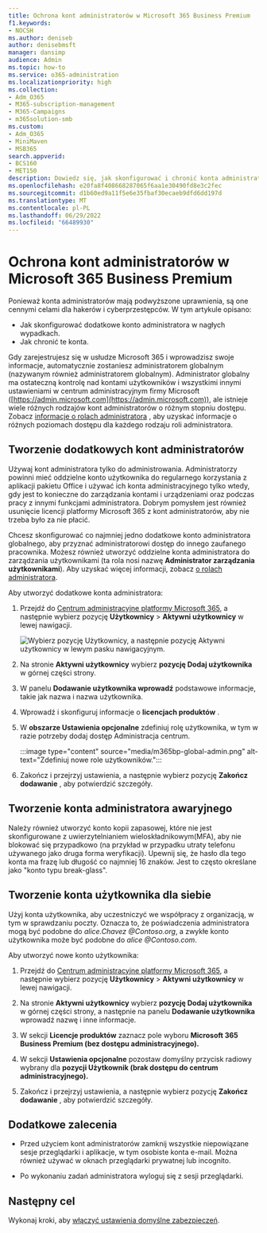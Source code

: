 ```yaml
---
title: Ochrona kont administratorów w Microsoft 365 Business Premium
f1.keywords:
- NOCSH
ms.author: deniseb
author: denisebmsft
manager: dansimp
audience: Admin
ms.topic: how-to
ms.service: o365-administration
ms.localizationpriority: high
ms.collection:
- Adm_O365
- M365-subscription-management
- M365-Campaigns
- m365solution-smb
ms.custom:
- Adm_O365
- MiniMaven
- MSB365
search.appverid:
- BCS160
- MET150
description: Dowiedz się, jak skonfigurować i chronić konta administratorów w Microsoft 365 Business Premium.
ms.openlocfilehash: e20fa8f408668287065f6aa1e30490fd8e3c2fec
ms.sourcegitcommit: d1b60ed9a11f5e6e35fbaf30ecaeb9dfd6dd197d
ms.translationtype: MT
ms.contentlocale: pl-PL
ms.lasthandoff: 06/29/2022
ms.locfileid: "66489930"
---
```

# <a name="protect-your-administrator-accounts-in-microsoft-365-business-premium"></a>Ochrona kont administratorów w Microsoft 365 Business Premium

Ponieważ konta administratorów mają podwyższone uprawnienia, są one cennymi celami dla hakerów i cyberprzestępców. W tym artykule opisano:

- Jak skonfigurować dodatkowe konto administratora w nagłych wypadkach.
- Jak chronić te konta.

Gdy zarejestrujesz się w usłudze Microsoft 365 i wprowadzisz swoje informacje, automatycznie zostaniesz administratorem globalnym (nazywanym również administratorem globalnym). Administrator globalny ma ostateczną kontrolę nad kontami użytkowników i wszystkimi innymi ustawieniami w centrum administracyjnym firmy Microsoft ([https://admin.microsoft.com](https://admin.microsoft.com)), ale istnieje wiele różnych rodzajów kont administratorów o różnym stopniu dostępu. Zobacz [informacje o rolach administratora](/office365/admin/add-users/about-admin-roles) , aby uzyskać informacje o różnych poziomach dostępu dla każdego rodzaju roli administratora.

## <a name="create-additional-admin-accounts"></a>Tworzenie dodatkowych kont administratorów

Używaj kont administratora tylko do administrowania. Administratorzy powinni mieć oddzielne konto użytkownika do regularnego korzystania z aplikacji pakietu Office i używać ich konta administracyjnego tylko wtedy, gdy jest to konieczne do zarządzania kontami i urządzeniami oraz podczas pracy z innymi funkcjami administratora. Dobrym pomysłem jest również usunięcie licencji platformy Microsoft 365 z kont administratorów, aby nie trzeba było za nie płacić.

Chcesz skonfigurować co najmniej jedno dodatkowe konto administratora globalnego, aby przyznać administratorowi dostęp do innego zaufanego pracownika. Możesz również utworzyć oddzielne konta administratora do zarządzania użytkownikami (ta rola nosi nazwę **Administrator zarządzania użytkownikami**). Aby uzyskać więcej informacji, zobacz [o rolach administratora](/office365/admin/add-users/about-admin-roles).

Aby utworzyć dodatkowe konta administratora:

 1. Przejdź do <a href="https://go.microsoft.com/fwlink/p/?linkid=837890" target="_blank">Centrum administracyjne platformy Microsoft 365</a>, a następnie wybierz pozycję **Użytkownicy** \> **Aktywni użytkownicy** w lewej nawigacji.

    ![Wybierz pozycję Użytkownicy, a następnie pozycję Aktywni użytkownicy w lewym pasku nawigacyjnym.](../media/Activeusers.png)

 1. Na stronie **Aktywni użytkownicy** wybierz **pozycję Dodaj użytkownika** w górnej części strony. 

 1. W panelu **Dodawanie użytkownika wprowadź** podstawowe informacje, takie jak nazwa i nazwa użytkownika.

 1. Wprowadź i skonfiguruj informacje o **licencjach produktów** .

 1. W **obszarze Ustawienia opcjonalne** zdefiniuj rolę użytkownika, w tym w razie potrzeby dodaj dostęp Administracja centrum.

    :::image type="content" source="media/m365bp-global-admin.png" alt-text="Zdefiniuj nowe role użytkowników.":::

 1. Zakończ i przejrzyj ustawienia, a następnie wybierz pozycję **Zakończ dodawanie** , aby potwierdzić szczegóły.

## <a name="create-an-emergency-admin-account"></a>Tworzenie konta administratora awaryjnego

Należy również utworzyć konto kopii zapasowej, które nie jest skonfigurowane z uwierzytelnianiem wieloskładnikowym(MFA), aby nie blokować się przypadkowo (na przykład w przypadku utraty telefonu używanego jako druga forma weryfikacji). Upewnij się, że hasło dla tego konta ma frazę lub długość co najmniej 16 znaków. Jest to często określane jako "konto typu break-glass".

## <a name="create-a-user-account-for-yourself"></a>Tworzenie konta użytkownika dla siebie

Użyj konta użytkownika, aby uczestniczyć we współpracy z organizacją, w tym w sprawdzaniu poczty. Oznacza to, że poświadczenia administratora mogą być podobne do  *alice.Chavez <span></span>@Contoso.org*, a zwykłe konto użytkownika może być podobne do *alice <span></span>@Contoso.com*.

Aby utworzyć nowe konto użytkownika:

1. Przejdź do <a href="https://go.microsoft.com/fwlink/p/?linkid=837890" target="_blank">Centrum administracyjne platformy Microsoft 365</a>, a następnie wybierz pozycję **Użytkownicy** \> **Aktywni użytkownicy** w lewej nawigacji.

1. Na stronie **Aktywni użytkownicy** wybierz **pozycję Dodaj użytkownika** w górnej części strony, a następnie na panelu **Dodawanie użytkownika** wprowadź nazwę i inne informacje.

1. W sekcji **Licencje produktów** zaznacz pole wyboru **Microsoft 365 Business Premium (bez dostępu administracyjnego).**

1. W sekcji **Ustawienia opcjonalne** pozostaw domyślny przycisk radiowy wybrany dla **pozycji Użytkownik (brak dostępu do centrum administracyjnego).**

1. Zakończ i przejrzyj ustawienia, a następnie wybierz pozycję **Zakończ dodawanie** , aby potwierdzić szczegóły.

## <a name="additional-recommendations"></a>Dodatkowe zalecenia

- Przed użyciem kont administratorów zamknij wszystkie niepowiązane sesje przeglądarki i aplikacje, w tym osobiste konta e-mail. Można również używać w oknach przeglądarki prywatnej lub incognito.

- Po wykonaniu zadań administratora wyloguj się z sesji przeglądarki.

## <a name="next-objective"></a>Następny cel

Wykonaj kroki, aby [włączyć ustawienia domyślne zabezpieczeń](m365bp-conditional-access.md).

